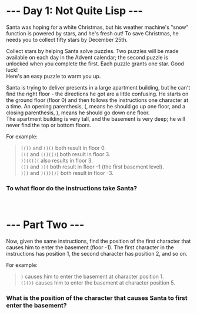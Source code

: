 # --- Day 1: Not Quite Lisp ---

Santa was hoping for a white Christmas, but his weather machine's "snow" function is powered by stars, and he's fresh out! To save Christmas, he needs you to collect fifty stars by December 25th.

Collect stars by helping Santa solve puzzles. Two puzzles will be made available on each day in the Advent calendar; the second puzzle is unlocked when you complete the first. Each puzzle grants one star. Good luck!  
Here's an easy puzzle to warm you up.  

Santa is trying to deliver presents in a large apartment building, but he can't find the right floor - the directions he got are a little confusing. He starts on the ground floor (floor 0) and then follows the instructions one character at a time.
An opening parenthesis, (, means he should go up one floor, and a closing parenthesis, ), means he should go down one floor.  
The apartment building is very tall, and the basement is very deep; he will never find the top or bottom floors.  

For example:
> `(())` and `()()` both result in floor 0.  
> `(((` and `(()(()`( both result in floor 3.  
> `))(((((` also results in floor 3.  
> `())` and `))(` both result in floor -1 (the first basement level).  
> `)))` and `)())())` both result in floor -3.

### To what floor do the instructions take Santa?
<br>

# --- Part Two ---
Now, given the same instructions, find the position of the first character that causes him to enter the basement (floor -1). The first character in the instructions has position 1, the second character has position 2, and so on.

For example:

> `)` causes him to enter the basement at character position 1.  
> `()())` causes him to enter the basement at character position 5.

### What is the position of the character that causes Santa to first enter the basement?